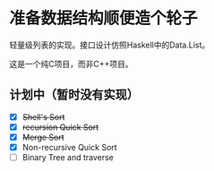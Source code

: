 # 准备数据结构顺便造个轮子

轻量级列表的实现。接口设计仿照Haskell中的Data.List。

这是一个纯C项目，而非C++项目。

## 计划中（暂时没有实现）

- [X] ~~Shell's Sort~~
- [X] ~~recursion Quick Sort~~
- [X] ~~Merge Sort~~
- [X] Non-recursive Quick Sort
- [ ] Binary Tree and traverse